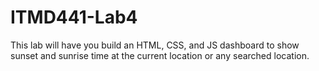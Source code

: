 # ITMD441-Lab4
 This lab will have you build an HTML, CSS, and JS dashboard to show sunset and sunrise time at the current location or any searched location.
